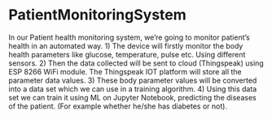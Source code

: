 # PatientMonitoringSystem
In our Patient health monitoring system, we’re going to monitor patient’s health in an automated way. 1) The device will firstly monitor the body health parameters like glucose, temperature, pulse etc. Using different sensors. 2) Then the data collected will be sent to cloud (Thingspeak) using ESP 8266 WiFi module. The Thingspeak IOT platform will store all the parameter data values. 3) These body parameter values will be converted into a data set which we can use in a training algorithm. 4) Using this data set we can train it using ML on Jupyter Notebook, predicting the diseases of the patient. (For example whether he/she has diabetes or not).
